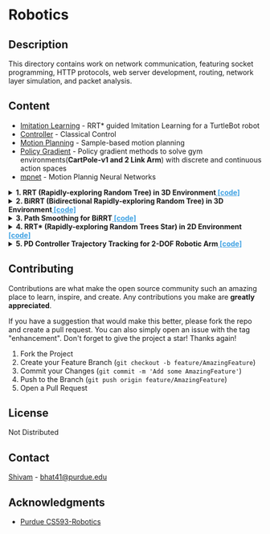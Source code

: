 # Robotics

<!-- ![banner]() -->

<!-- ![badge]()
![badge]()
[![license](https://img.shields.io/github/license/:user/:repo.svg)](LICENSE)
[![standard-readme compliant](https://img.shields.io/badge/readme%20style-standard-brightgreen.svg?style=flat-square)](https://github.com/RichardLitt/standard-readme) -->

<!-- This is an example file with maximal choices selected.

This is a long description. -->
## Description
<section id="readme-top"></section>
This directory contains work on network communication, featuring socket programming, HTTP protocols, web server development, routing, network layer simulation, and packet analysis.

## Content

- [Imitation Learning](https://github.com/apoc146/roboticsProject/tree/main) - RRT* guided Imitation Learning for a TurtleBot robot
- [Controller](./controller/) - Classical Control
- [Motion Planning](./motionPlanning/) - Sample-based motion planning
- [Policy Gradient](./policyGradient) -  Policy gradient methods to solve gym environments(<b>CartPole-v1 and 2 Link Arm</b>) with discrete and continuous action spaces
- [mpnet](./mpnet) - Motion Plannig Neural Networks

<details>
<summary><b>1. RRT (Rapidly-exploring Random Tree) in 3D Environment</b><a href="./src/socket/" style="color: #40A2E3; font-weight: bold;"> [code]</a></summary>

- Applied to a 3-DOF UR5 robot arm for collision-free navigation to a target position.
<div align="center">

<img src="img/A1/A1-3d.gif" alt="RRT in 3D Environment" width="350px">
<br>
<em>Figure 1.1: Visualization of RRT in a 3D Environment</em>
</div>

</details>

<details>
<summary><b>2. BiRRT (Bidirectional Rapidly-exploring Random Tree) in 3D Environment</b><a href="./src/socket/" style="color: #40A2E3; font-weight: bold;"> [code]</a></summary>

- Implements BiRRT. Enhances efficiency by initiating search from both the start and goal positions.

</details>

<details>
<summary><b>3. Path Smoothing for BiRRT</b><a href="./src/socket/" style="color: #40A2E3; font-weight: bold;"> [code]</a></summary>

- Refines the path found by BiRRT to minimize the number of nodes and create a more direct route.

</details>

<details>
<summary><b>4. RRT* (Rapidly-exploring Random Trees Star) in 2D Environment</b><a href="./src/socket/" style="color: #40A2E3; font-weight: bold;"> [code]</a></summary>

- Used for optimizing the path for different robot systems, including 2D point-mass, circular rigid body, and rectangular rigid body.
<div style="text-align: center;">
  <img src="img/A1/rrt.png" alt="RRT" width="250px" height="250px">
  &nbsp;&nbsp;&nbsp;&nbsp;
  <img src="img/A1/rrtstarcircle.png" alt="RRT*" width="250px" height="250px">
  &nbsp;&nbsp;&nbsp;&nbsp;
  <img src="img/A1/rrtstarbox.png" alt="RRT*" width="250px" height="250px">
  <br>
  <em>Visualization of RRT* algorithms in 2D environment for circular and rectangular rigid bodies</em>
</div>

</details>

<details>
<summary><b>5. PD Controller Trajectory Tracking for 2-DOF Robotic Arm</b><a href="./src/controllers/" style="color: #40A2E3; font-weight: bold;"> [code]</a></summary>
<p>
The results of a 2-DOF robotic arm using two different PD control strategies are presented below. The first strategy corrects movement <strong>based on the end-effector's positional error</strong>, while the second strategy adjusts <strong>using joint angle errors computed via Inverse Kinematics (IK)</strong>.
</p>

<details open>
<summary><b>X-Y PD Controller</b><a href="./src/x-y-controller/" style="color: #40A2E3; font-weight: bold;"> [code]</a></summary>
<p>
This controller uses the Jacobian to convert the end-effector's positional error into corrective joint torques. The target trajectory is shown in blue, and the actual ones in red.
</p>

<table>
  <tr>
    <td style="text-align: center; width: 25%;">
      <img src="img/A2/armOri.png" alt="Target Trajectory" width="200"/><br>
      <em>Figure 5.1: Target trajectory (in blue).</em>
    </td>
    <td style="text-align: center; width: 25%;">
      <img src="img/A2/arm2.png" alt="Intermediate Control" width="200"/><br>
      <em>Figure 5.2: Intermediate `kp` and `kd` values (in red).</em>
    </td>
    <td style="text-align: center; width: 25%;">
      <img src="img/A2/arm1.png" alt="Best Controlled Path" width="200"/><br>
      <em>Figure 5.3: Best controlled path (in red).</em>
    </td>
    <td style="text-align: center; width: 25%;">
      <img src="img/A2/err1.png" alt="MSE Error Plot" width="200"/><br>
      <em>Figure 5.4: MSE error plot for the best trajectory.</em>
    </td>
  </tr>
</table>
</details>

<details open>
<summary><b>IK-Based PD Controller</b><a href="./src/ik-controller/" style="color: #40A2E3; font-weight: bold;"> [code]</a></summary>
<p>
Differing from the X-Y approach, this method uses joint angles derived through IK for error calculation and control.
</p>

<table>
  <tr>
    <td style="text-align: center; width: 50%;">
        <img src="img/A2/ik.png" alt="IK Trajectory Result" width="200"/><br>
        <em>Figure 5.5: Trajectory result using IK-based PD controller.</em>
    </td>
    <td style="text-align: center; width: 50%;">
        <img src="img/A2/ik_error.png" alt="IK Error Plot" width="200"/><br>
        <em>Figure 5.6: Error plot using IK-based PD controller.</em>
    </td>
  </tr>
</table>
</details>

</details>










## Contributing

Contributions are what make the open source community such an amazing place to learn, inspire, and create. Any contributions you make are **greatly appreciated**.

If you have a suggestion that would make this better, please fork the repo and create a pull request. You can also simply open an issue with the tag "enhancement".
Don't forget to give the project a star! Thanks again!

1. Fork the Project
2. Create your Feature Branch (`git checkout -b feature/AmazingFeature`)
3. Commit your Changes (`git commit -m 'Add some AmazingFeature'`)
4. Push to the Branch (`git push origin feature/AmazingFeature`)
5. Open a Pull Request

<!-- <p align="right">(<a href="#readme-top">back to top</a>)</p> -->



<!-- LICENSE -->
## License
Not Distributed

<!-- Not Distributed under the MIT License. See `LICENSE.txt` for more information. -->

<!-- <p align="right">(<a href="#readme-top">back to top</a>)</p> -->



<!-- CONTACT -->
## Contact

[Shivam](https://twitter.com/) - bhat41@purdue.edu



<!-- Project Link: [https://github.com/your_username/repo_name](https://github.com/your_username/repo_name) -->

<!-- <p align="right">(<a href="#readme-top">back to top</a>)</p> -->



<!-- ACKNOWLEDGMENTS -->
## Acknowledgments
* [Purdue CS593-Robotics](https://qureshiahmed.github.io/sp23.html)

